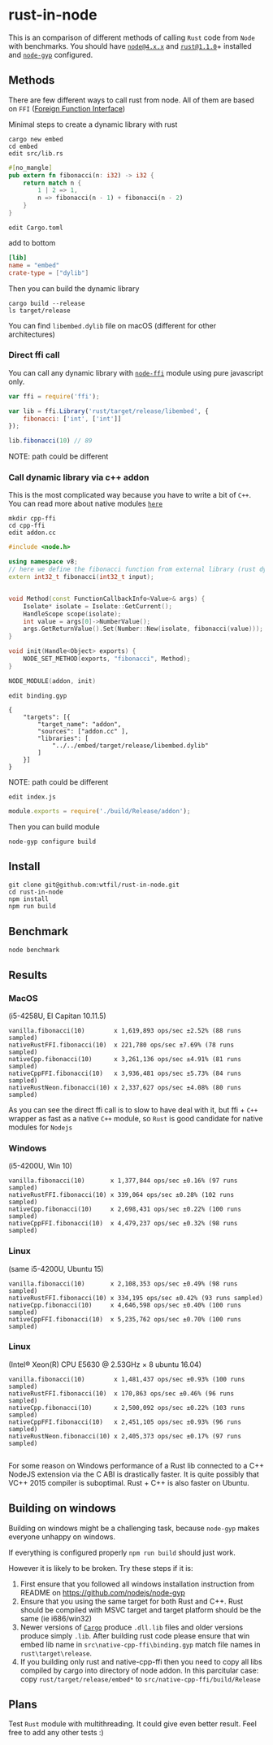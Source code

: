 # rust-in-node
This is an comparison of different methods of calling `Rust` code from `Node` with benchmarks.
You should have [`node@4.x.x`](https://nodejs.org/download/) and [`rust@1.1.0`](http://www.rust-lang.org/)+ installed and [`node-gyp`](https://github.com/TooTallNate/node-gyp/) configured.

## Methods
There are few different ways to call rust from node. All of them are based on `FFI` ([Foreign Function Interface](https://doc.rust-lang.org/book/ffi.html))

Minimal steps to create a dynamic library with rust

    cargo new embed
    cd embed
    edit src/lib.rs

```rust
#[no_mangle]
pub extern fn fibonacci(n: i32) -> i32 {
    return match n {
        1 | 2 => 1,
        n => fibonacci(n - 1) + fibonacci(n - 2)
    }
}
```

    edit Cargo.toml
add to bottom
```toml
[lib]
name = "embed"
crate-type = ["dylib"]
```

Then you can build the dynamic library

    cargo build --release
    ls target/release
You can find `libembed.dylib` file on macOS (different for other architectures)

### Direct ffi call
You can call any dynamic library with [`node-ffi`](https://github.com/node-ffi/node-ffi) module using pure javascript only.

```js
var ffi = require('ffi');

var lib = ffi.Library('rust/target/release/libembed', {
	fibonacci: ['int', ['int']]
});

lib.fibonacci(10) // 89
```
NOTE: path could be different

### Call dynamic library via c++ addon
This is the most complicated way because you have to write a bit of `C++`. You can read more about native modules [`here`](https://nodejs.org/api/addons.html)

    mkdir cpp-ffi
    cd cpp-ffi
    edit addon.cc

```c++
#include <node.h>

using namespace v8;
// here we define the fibonacci function from external library (rust dynamic library in our case)
extern int32_t fibonacci(int32_t input);


void Method(const FunctionCallbackInfo<Value>& args) {
	Isolate* isolate = Isolate::GetCurrent();
	HandleScope scope(isolate);
	int value = args[0]->NumberValue();
	args.GetReturnValue().Set(Number::New(isolate, fibonacci(value)));
}

void init(Handle<Object> exports) {
	NODE_SET_METHOD(exports, "fibonacci", Method);
}

NODE_MODULE(addon, init)
```

    edit binding.gyp

```
{
	"targets": [{
		"target_name": "addon",
		"sources": ["addon.cc" ],
		"libraries": [
			"../../embed/target/release/libembed.dylib"
		]
	}]
}
```
NOTE: path could be different

    edit index.js

```js
module.exports = require('./build/Release/addon');
```

Then you can build module

    node-gyp configure build

## Install
    git clone git@github.com:wtfil/rust-in-node.git
    cd rust-in-node
    npm install
    npm run build

## Benchmark
    node benchmark

## Results
### MacOS
(i5-4258U, EI Capitan 10.11.5)
```
vanilla.fibonacci(10)        x 1,619,893 ops/sec ±2.52% (88 runs sampled)
nativeRustFFI.fibonacci(10)  x 221,780 ops/sec ±7.69% (78 runs sampled)
nativeCpp.fibonacci(10)      x 3,261,136 ops/sec ±4.91% (81 runs sampled)
nativeCppFFI.fibonacci(10)   x 3,936,481 ops/sec ±5.73% (84 runs sampled)
nativeRustNeon.fibonacci(10) x 2,337,627 ops/sec ±4.08% (80 runs sampled)
```

As you can see the direct ffi call is to slow to have deal with it, but ffi + `C++` wrapper as fast as a native `C++` module, so `Rust` is good candidate for native modules for `Nodejs`

### Windows
(i5-4200U, Win 10)
```
vanilla.fibonacci(10)       x 1,377,844 ops/sec ±0.16% (97 runs sampled)
nativeRustFFI.fibonacci(10) x 339,064 ops/sec ±0.28% (102 runs sampled)
nativeCpp.fibonacci(10)     x 2,698,431 ops/sec ±0.22% (100 runs sampled)
nativeCppFFI.fibonacci(10)  x 4,479,237 ops/sec ±0.32% (98 runs sampled)
```

### Linux
(same i5-4200U, Ubuntu 15)
```
vanilla.fibonacci(10)       x 2,108,353 ops/sec ±0.49% (98 runs sampled)
nativeRustFFI.fibonacci(10) x 334,195 ops/sec ±0.42% (93 runs sampled)
nativeCpp.fibonacci(10)     x 4,646,598 ops/sec ±0.40% (100 runs sampled)
nativeCppFFI.fibonacci(10)  x 5,235,762 ops/sec ±0.70% (100 runs sampled)
```

### Linux
(Intel® Xeon(R) CPU E5630 @ 2.53GHz × 8 ubuntu 16.04)

```
vanilla.fibonacci(10)        x 1,481,437 ops/sec ±0.93% (100 runs sampled)
nativeRustFFI.fibonacci(10)  x 170,863 ops/sec ±0.46% (96 runs sampled)
nativeCpp.fibonacci(10)      x 2,500,092 ops/sec ±0.22% (103 runs sampled)
nativeCppFFI.fibonacci(10)   x 2,451,105 ops/sec ±0.93% (96 runs sampled)
nativeRustNeon.fibonacci(10) x 2,405,373 ops/sec ±0.17% (97 runs sampled)


```
For some reason on Windows performance of a Rust lib connected to a C++ NodeJS extension via the C ABI is drastically faster. It is quite possibly that VC++ 2015 compiler is suboptimal. Rust + C++ is also faster on Ubuntu.

## Building on windows
Building on windows might be a challenging task, because `node-gyp` makes everyone
unhappy on windows.

If everything is configured properly `npm run build` should just work.

However it is likely to be broken. Try these steps if it is:

1. First ensure that you followed all windows installation instruction from README on https://github.com/nodejs/node-gyp
2. Ensure that you using the same target for both Rust and C++. Rust should be
compiled with MSVC target and target platform should be the same (ie i686/win32)
3. Newer versions of [`Cargo`](https://github.com/rust-lang/cargo) produce `.dll.lib`
files and older versions produce simply `.lib`. After building rust code please ensure
that win embed lib name in `src\native-cpp-ffi\binding.gyp` match file names in `rust\target\release`.
4. If you building only rust and native-cpp-ffi then you need to copy all
libs compiled by cargo into directory of node addon. In this parcitular case:
copy `rust/target/release/embed*` to `src/native-cpp-ffi/build/Release`


## Plans
Test `Rust` module with multithreading. It could give even better result.
Feel free to add any other tests :)
